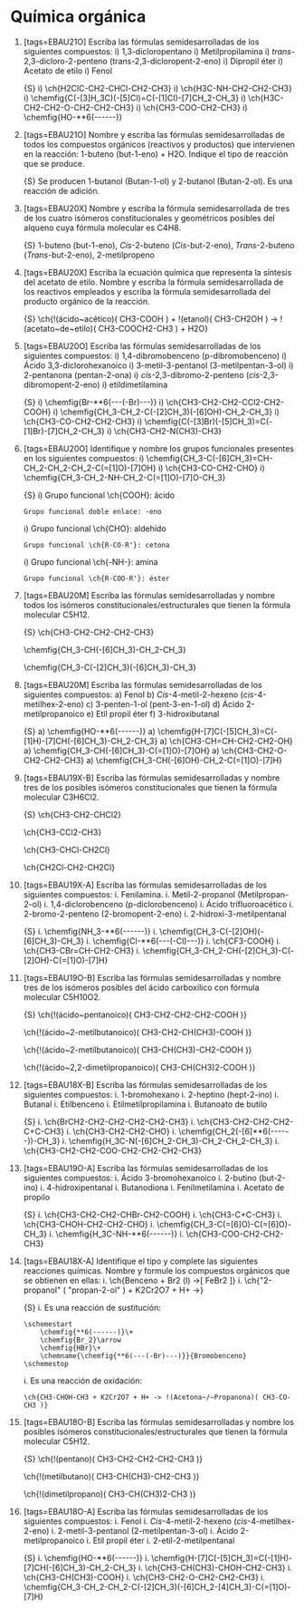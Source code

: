 # Química orgánica

1.  [tags=EBAU21O] Escriba las fórmulas semidesarrolladas de los siguientes compuestos:
    i)  1,3-dicloropentano
    i)  Metilpropilamina
    i)  *trans*-2,3-dicloro-2-penteno (trans-2,3-dicloropent-2-eno)
    i)  Dipropil éter
    i)  Acetato de etilo
    i)  Fenol

    {S}
    i)  \ch{H2ClC-CH2-CHCl-CH2-CH3}
    i)  \ch{H3C-NH-CH2-CH2-CH3}
    i)  \chemfig{C(-[3]H_3C)(-[5]Cl)=C(-[1]Cl)-[7]CH_2-CH_3}
    i)  \ch{H3C-CH2-CH2-O-CH2-CH2-CH3}
    i)  \ch{CH3-COO-CH2-CH3}
    i)  \chemfig{HO-**6(------)}

1.  [tags=EBAU21O] Nombre y escriba las fórmulas semidesarrolladas de todos los compuestos orgánicos
    (reactivos y productos) que intervienen en la reacción: 1-buteno (but-1-eno) + H2O.
    Indique el tipo de reacción que se produce.

    {S} Se producen 1-butanol (Butan-1-ol) y 2-butanol (Butan-2-ol). Es una reacción de adición.

1.  [tags=EBAU20X] Nombre y escriba la fórmula semidesarrollada de tres de los cuatro isómeros constitucionales y geométricos posibles del alqueno cuya fórmula molecular es C4H8.

    {S} 1-buteno (but-1-eno), _Cis_-2-buteno (_Cis_-but-2-eno), _Trans_-2-buteno (_Trans_-but-2-eno), 2-metilpropeno

1.  [tags=EBAU20X] Escriba la ecuación química que representa la síntesis del acetato de etilo. Nombre y escriba la fórmula semidesarrollada de los reactivos empleados y escriba la fórmula semidesarrollada del producto orgánico de la reacción.

    {S} \ch{!(ácido~acético)( CH3-COOH ) + !(etanol)( CH3-CH2OH ) -> !(acetato~de~etilo)( CH3-COOCH2-CH3 ) + H2O}

1.  [tags=EBAU20O] Escriba las fórmulas semidesarrolladas de los siguientes compuestos:
    i)  1,4-dibromobenceno (p-dibromobenceno)
    i)  Ácido 3,3-diclorohexanoico
    i)  3-metil-3-pentanol (3-metilpentan-3-ol)
    i)  2-pentanona (pentan-2-ona)
    i)  *cis*-2,3-dibromo-2-penteno (*cis*-2,3-dibromopent-2-eno)
    i)  etildimetilamina

    {S}
    i)  \chemfig{Br-**6(---(-Br)---)}
    i)  \ch{CH3-CH2-CH2-CCl2-CH2-COOH}
    i)  \chemfig{CH_3-CH_2-C(-[2]CH_3)(-[6]OH)-CH_2-CH_3}
    i)  \ch{CH3-CO-CH2-CH2-CH3}
    i)  \chemfig{C(-[3]Br)(-[5]CH_3)=C(-[1]Br)-[7]CH_2-CH_3}
    i)  \ch{CH3-CH2-N(CH3)-CH3}

1.  [tags=EBAU20O] Identifique y nombre los grupos funcionales presentes en los siguientes compuestos:
    i)  \chemfig{CH_3-C(-[6]CH_3)=CH-CH_2-CH_2-CH_2-C(=[1]O)-[7]OH}
    i)  \ch{CH3-CO-CH2-CHO}
    i)  \chemfig{CH_3-CH_2-NH-CH_2-C(=[1]O)-[7]O-CH_3}
    
    {S}
    i)  Grupo funcional \ch{COOH}: ácido

        Grupo funcional doble enlace: -eno 
    i)  Grupo funcional \ch{CHO}: aldehído 

        Grupo funcional \ch{R-CO-R'}: cetona 
    i)  Grupo funcional \ch{-NH-}: amina 

        Grupo funcional \ch{R-COO-R'}: éster

1.  [tags=EBAU20M] Escriba las fórmulas semidesarrolladas y nombre todos los isómeros constitucionales/estructurales que tienen la fórmula molecular C5H12.

    {S} \ch{CH3-CH2-CH2-CH2-CH3}
    
    \chemfig{CH_3-CH(-[6]CH_3)-CH_2-CH_3}

    \chemfig{CH_3-C(-[2]CH_3)(-[6]CH_3)-CH_3}

1.  [tags=EBAU20M] Escriba las fórmulas semidesarrolladas de los siguientes compuestos:
    a)  Fenol
    b)  *Cis*-4-metil-2-hexeno (*cis*-4-metilhex-2-eno)
    c)  3-penten-1-ol (pent-3-en-1-ol)
    d)  Ácido 2-metilpropanoico
    e)  Etil propil éter
    f)  3-hidroxibutanal

    {S}
    a)  \chemfig{HO-**6(------)}
    a)  \chemfig{H-[7]C(-[5]CH_3)=C(-[1]H)-[7]CH(-[6]CH_3)-CH_2-CH_3}
    a)  \ch{CH3-CH=CH-CH2-CH2-OH}
    a)  \chemfig{CH_3-CH(-[6]CH_3)-C(=[1]O)-[7]OH}
    a)  \ch{CH3-CH2-O-CH2-CH2-CH3}
    a)  \chemfig{CH_3-CH(-[6]OH)-CH_2-C(=[1]O)-[7]H}

1.  [tags=EBAU19X-B] Escriba las fórmulas semidesarrolladas y nombre tres de los posibles isómeros constitucionales que tienen la fórmula molecular C3H6Cl2.

    {S} \ch{CH3-CH2-CHCl2}

    \ch{CH3-CCl2-CH3}

    \ch{CH3-CHCl-CH2Cl}

    \ch{CH2Cl-CH2-CH2Cl}

1.  [tags=EBAU19X-A] Escriba las fórmulas semidesarrolladas de los siguientes compuestos:
    i.  Fenilamina.
    i.  Metil-2-propanol (Metilpropan-2-ol)
    i.  1,4-diclorobenceno (p-diclorobenceno)
    i.  Ácido trifluoroacético
    i.  2-bromo-2-penteno (2-bromopent-2-eno)
    i.  2-hidroxi-3-metilpentanal

    {S}
    i.  \chemfig{NH_3-**6(------)}
    i.  \chemfig{CH_3-C(-[2]OH)(-[6]CH_3)-CH_3}
    i.  \chemfig{Cl-**6(---(-Cl)---)}
    i.  \ch{CF3-COOH}
    i.  \ch{CH3-CBr=CH-CH2-CH3}
    i.  \chemfig{CH_3-CH_2-CH(-[2]CH_3)-C(-[2]OH)-C(=[1]O)-[7]H}

1.  [tags=EBAU19O-B] Escriba las fórmulas semidesarrolladas y nombre tres de los isómeros posibles del ácido carboxílico con fórmula molecular C5H10O2.

    {S} \ch{!(ácido~pentanoico)( CH3-CH2-CH2-CH2-COOH )}

    \ch{!(ácido~2-metilbutanoico)( CH3-CH2-CH(CH3)-COOH )}

    \ch{!(ácido~2-metilbutanoico)( CH3-CH(CH3)-CH2-COOH )}

    \ch{!(ácido~2,2-dimetilpropanoico)( CH3-CH(CH3)2-COOH )}

1.  [tags=EBAU18X-B] Escriba las fórmulas semidesarrolladas de los siguientes compuestos:
    i.  1-bromohexano 
    i.  2-heptino (hept-2-ino)
    i.  Butanal
    i.  Etilbenceno
    i.  Etilmetilpropilamina 
    i.  Butanoato de butilo

    {S}
    i.  \ch{BrCH2-CH2-CH2-CH2-CH2-CH3}
    i.  \ch{CH3-CH2-CH2-CH2-C+C-CH3}
    i.  \ch{CH3-CH2-CH2-CHO}
    i.  \chemfig{CH_2(-[6]**6(------))-CH_3}
    i.  \chemfig{H_3C-N(-[6]CH_2-CH_3)-CH_2-CH_2-CH_3}
    i.  \ch{CH3-CH2-CH2-COO-CH2-CH2-CH2-CH3}

1.  [tags=EBAU19O-A] Escriba las fórmulas semidesarrolladas de los siguientes compuestos:
    i.  Ácido 3-bromohexanoico
    i.  2-butino (but-2-ino)
    i.  4-hidroxipentanal
    i.  Butanodiona
    i.  Fenilmetilamina
    i.  Acetato de propilo

    {S}
    i.  \ch{CH3-CH2-CH2-CHBr-CH2-COOH}
    i.  \ch{CH3-C+C-CH3}
    i.  \ch{CH3-CHOH-CH2-CH2-CHO}
    i.  \chemfig{CH_3-C(=[6]O)-C(=[6]O)-CH_3}
    i.  \chemfig{H_3C-NH-**6(------)}
    i.  \ch{CH3-COO-CH2-CH2-CH3}

1.  [tags=EBAU18X-A] Identifique el tipo y complete las siguientes reacciones químicas. Nombre y formule los compuestos orgánicos que se obtienen en ellas:
    i.  \ch{Benceno + Br2 (l) ->[ FeBr2 ]}
    i.  \ch{"2-propanol" ( "propan-2-ol" ) + K2Cr2O7 + H+ ->}

    {S}
    i.  Es una reacción de sustitución:

        \schemestart
            \chemfig{**6(------)}\+
            \chemfig{Br_2}\arrow
            \chemfig{HBr}\+
            \chemname{\chemfig{**6(---(-Br)---)}}{Bromobenceno}
        \schemestop

    i.  Es una reacción de oxidación:

        \ch{CH3-CHOH-CH3 + K2Cr2O7 + H+ -> !(Acetona~/~Propanona)( CH3-CO-CH3 )}

1.  [tags=EBAU18O-B] Escriba las fórmulas semidesarrolladas y nombre los posibles isómeros constitucionales/estructurales que tienen la fórmula molecular C5H12.

    {S} \ch{!(pentano)( CH3-CH2-CH2-CH2-CH3 )}

    \ch{!(metilbutano)( CH3-CH(CH3)-CH2-CH3 )}

    \ch{!(dimetilpropano)( CH3-CH(CH3)2-CH3 )}

1.  [tags=EBAU18O-A] Escriba las fórmulas semidesarrolladas de los siguientes compuestos:
    i.  Fenol
    i.  *Cis*-4-metil-2-hexeno (*cis*-4-metilhex-2-eno)
    i.  2-metil-3-pentanol (2-metilpentan-3-ol)
    i.  Ácido 2-metilpropanoico
    i.  Etil propil éter
    i.  2-etil-2-metilpentanal

    {S}
    i.  \chemfig{HO-**6(------)}
    i.  \chemfig{H-[7]C(-[5]CH_3)=C(-[1]H)-[7]CH(-[6]CH_3)-CH_2-CH_3}
    i.  \ch{CH3-CH(CH3)-CHOH-CH2-CH3}
    i.  \ch{CH3-CH(CH3)-COOH}
    i.  \ch{CH3-CH2-O-CH2-CH2-CH3}
    i.  \chemfig{CH_3-CH_2-CH_2-C(-[2]CH_3)(-[6]CH_2-[4]CH_3)-C(=[1]O)-[7]H}

